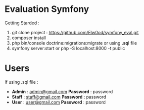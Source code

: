 # Evaluation Symfony

Getting Starded :

 1. git clone project : https://github.com/Elw0od/symfony_eval.git
 2. composer install
 3. php bin/console doctrine:migrations:migrate or using **.sql** file
 4. symfony server:start or php -S localhost:8000 -t public

# Users

If using .sql file : 

 - **Admin** : admin@gmail.com **Password** : password
 - **Staff** : staff@gmail.com **Password** : password
 - **User** : user@gmail.com **Password** : password
